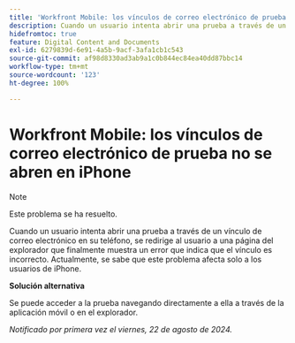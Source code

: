 ```yaml
---
title: 'Workfront Mobile: los vínculos de correo electrónico de prueba no se abren en iPhone'
description: Cuando un usuario intenta abrir una prueba a través de un vínculo de correo electrónico en su teléfono, se redirige al usuario a una página del explorador que finalmente muestra un error que indica que el vínculo es incorrecto.
hidefromtoc: true
feature: Digital Content and Documents
exl-id: 6279839d-6e91-4a5b-9acf-3afa1cb1c543
source-git-commit: af98d8330ad3ab9a1c0b844ec84ea40dd87bbc14
workflow-type: tm+mt
source-wordcount: '123'
ht-degree: 100%

---
```


# Workfront Mobile: los vínculos de correo electrónico de prueba no se abren en iPhone

>[!NOTE]
>
>Este problema se ha resuelto.

Cuando un usuario intenta abrir una prueba a través de un vínculo de correo electrónico en su teléfono, se redirige al usuario a una página del explorador que finalmente muestra un error que indica que el vínculo es incorrecto. Actualmente, se sabe que este problema afecta solo a los usuarios de iPhone.

**Solución alternativa**

Se puede acceder a la prueba navegando directamente a ella a través de la aplicación móvil o en el explorador.

_Notificado por primera vez el viernes, 22 de agosto de 2024._
